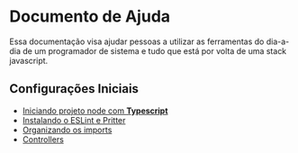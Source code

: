 # Documento de Ajuda

Essa documentação visa ajudar pessoas a utilizar as ferramentas do dia-a-dia de um programador de sistema e tudo que está por volta de uma stack javascript.

## Configurações Iniciais

- [Iniciando projeto node com **Typescript**](/pages/start.md)
- [Instalando o ESLint e Pritter](/pages/eslint_prettier.md)
- [Organizando os imports](/pages/import_organizer.md)
- [Controllers](/pages/controllers.md)